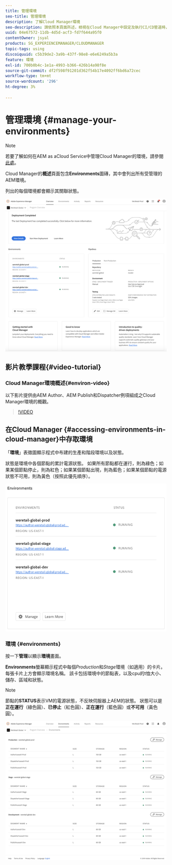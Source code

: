 ```yaml
---
title: 管理環境
seo-title: 管理環境
description: 了解Cloud Manager環境
seo-description: 請依照本頁面所述，檢視在Cloud Manager中設定及執行CI/CD管道時，所使用的生產及非生產環境清單。
uuid: 04e67572-11db-4d5d-acf3-fd7f644a95f0
contentOwner: jsyal
products: SG_EXPERIENCEMANAGER/CLOUDMANAGER
topic-tags: using
discoiquuid: c5b39de2-3a9b-437f-98e8-e6e6249a5b3a
feature: 環境
exl-id: 700b0b4c-1e1a-4993-b366-426b14a98f8e
source-git-commit: df2f598f91201d362f54b17e4092ff6bd6a72cec
workflow-type: tm+mt
source-wordcount: '296'
ht-degree: 3%

---
```


# 管理環境 {#manage-your-environments}

>[!NOTE]
>若要了解如何在AEM as aCloud Service中管理Cloud Manager的環境，請參閱[此處](https://experienceleague.adobe.com/docs/experience-manager-cloud-service/implementing/using-cloud-manager/manage-environments.html?lang=en#using-cloud-manager)。

Cloud Manager的&#x200B;**概述**&#x200B;頁面包含&#x200B;**Environments**&#x200B;圖磚，其中會列出所有受管理的AEM環境。

列出的每個環境都會顯示其關聯狀態。

![](assets/Manage-Environ-Overview.png)

## 影片教學課程{#video-tutorial}

### Cloud Manager環境概述{#environ-video}

以下影片提供由AEM Author、AEM Publish和Dispatcher例項組成之Cloud Manager環境的概觀。

>[!VIDEO](https://video.tv.adobe.com/v/26318/)

## 在Cloud Manager {#accessing-environments-in-cloud-manager}中存取環境

「**環境**」表徵圖顯示程式中布建的生產和階段環境以及狀態。

狀態是環境中各個節點的累計電源狀態。 如果所有節點都在運行，則為綠色；如果某個節點停止，則為紅色；如果某個節點出現，則為藍色；如果某個節點的電源狀態不可用，則為黃色（按照此優先順序）。

![](assets/Environments-card-new.png)

### 環境 {#environments}

按一下&#x200B;**管理**&#x200B;以顯示&#x200B;**環境**&#x200B;畫面。

**Environments**&#x200B;螢幕顯示程式中每個&#x200B;*Production*&#x200B;和&#x200B;*Stage*&#x200B;環境（如適用）的卡片。 每張卡片上方會顯示環境名稱。 該卡包括環境中的節點表，以及cpu的t恤大小、儲存、區域和狀態。

>[!NOTE]
>
>節點的&#x200B;**STATUS**&#x200B;表示VM的電源狀態，不反映伺服器上AEM的狀態。 狀態可以是&#x200B;**正在運行**（綠色圓）、**已停止**（紅色圓）、**正在運行**（藍色圓）或&#x200B;**不可用**（黃色圓）。

![](assets/Environments-tab.png)
